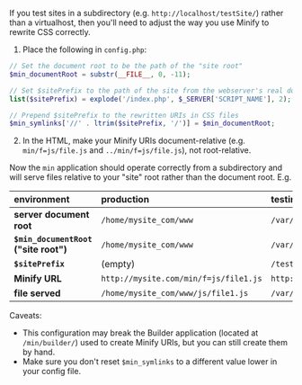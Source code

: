 If you test sites in a subdirectory (e.g. `http://localhost/testSite/`) rather than a virtualhost, then you'll need to adjust the way you use Minify to rewrite CSS correctly.

1. Place the following in `config.php`:

```php
// Set the document root to be the path of the "site root"
$min_documentRoot = substr(__FILE__, 0, -11);

// Set $sitePrefix to the path of the site from the webserver's real docroot
list($sitePrefix) = explode('/index.php', $_SERVER['SCRIPT_NAME'], 2);

// Prepend $sitePrefix to the rewritten URIs in CSS files
$min_symlinks['//' . ltrim($sitePrefix, '/')] = $min_documentRoot;
```

2. In the HTML, make your Minify URIs document-relative (e.g. `min/f=js/file.js` and `../min/f=js/file.js`), not root-relative.

Now the `min` application should operate correctly from a subdirectory and will serve files relative to your "site" root rather than the document root. E.g.

| **environment** | production | testing |
|:----------------|:-----------|:--------|
| **server document root** | `/home/mysite_com/www` | `/var/www` |
| **`$min_documentRoot` ("site root")** | `/home/mysite_com/www` | `/var/www/testSite` |
| **`$sitePrefix`** | (empty)    | `/testSite` |
| **Minify URL**  | `http://mysite.com/min/f=js/file1.js` | `http://localhost/testSite/min/f=js/file1.js` |
| **file served** | `/home/mysite_com/www/js/file1.js` | `/var/www/testSite/js/file1.js` |

Caveats:
  * This configuration may break the Builder application (located at `/min/builder/`) used to create Minify URIs, but you can still create them by hand.
  * Make sure you don't reset `$min_symlinks` to a different value lower in your config file.